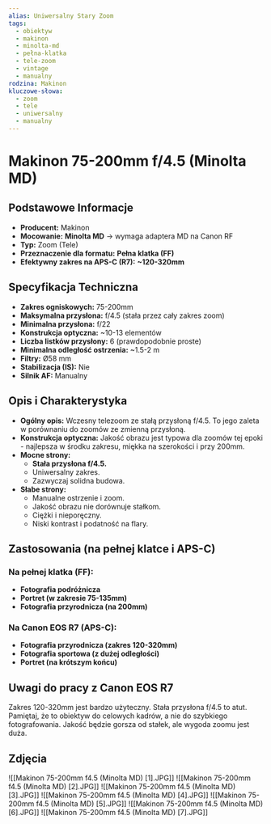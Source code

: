 ```yaml
---
alias: Uniwersalny Stary Zoom
tags:
  - obiektyw
  - makinon
  - minolta-md
  - pełna-klatka
  - tele-zoom
  - vintage
  - manualny
rodzina: Makinon
kluczowe-słowa:
  - zoom
  - tele
  - uniwersalny
  - manualny
---
```


# Makinon 75-200mm f/4.5 (Minolta MD)

## Podstawowe Informacje
- **Producent:** Makinon
- **Mocowanie:** **Minolta MD** → wymaga adaptera MD na Canon RF
- **Typ:** Zoom (Tele)
- **Przeznaczenie dla formatu:** **Pełna klatka (FF)**
- **Efektywny zakres na APS-C (R7):** **~120-320mm**

## Specyfikacja Techniczna
- **Zakres ogniskowych:** 75-200mm
- **Maksymalna przysłona:** f/4.5 (stała przez cały zakres zoom)
- **Minimalna przysłona:** f/22
- **Konstrukcja optyczna:** ~10-13 elementów
- **Liczba listków przysłony:** 6 (prawdopodobnie proste)
- **Minimalna odległość ostrzenia:** ~1.5-2 m
- **Filtry:** Ø58 mm
- **Stabilizacja (IS):** Nie
- **Silnik AF:** Manualny

## Opis i Charakterystyka
- **Ogólny opis:** Wczesny telezoom ze stałą przysłoną f/4.5. To jego zaleta w porównaniu do zoomów ze zmienną przysłoną.
- **Konstrukcja optyczna:** Jakość obrazu jest typowa dla zoomów tej epoki - najlepsza w środku zakresu, miękka na szerokości i przy 200mm.
- **Mocne strony:**
    - **Stała przysłona f/4.5.**
    - Uniwersalny zakres.
    - Zazwyczaj solidna budowa.
- **Słabe strony:**
    - Manualne ostrzenie i zoom.
    - Jakość obrazu nie dorównuje stałkom.
    - Ciężki i nieporęczny.
    - Niski kontrast i podatność na flary.

## Zastosowania (na pełnej klatce i APS-C)
### Na pełnej klatka (FF):
- **Fotografia podróżnicza**
- **Portret (w zakresie 75-135mm)**
- **Fotografia przyrodnicza (na 200mm)**

### Na Canon EOS R7 (APS-C):
- **Fotografia przyrodnicza (zakres 120-320mm)**
- **Fotografia sportowa (z dużej odległości)**
- **Portret (na krótszym końcu)**

## Uwagi do pracy z Canon EOS R7
Zakres 120-320mm jest bardzo użyteczny. Stała przysłona f/4.5 to atut. Pamiętaj, że to obiektyw do celowych kadrów, a nie do szybkiego fotografowania. Jakość będzie gorsza od stałek, ale wygoda zoomu jest duża.

## Zdjęcia
![[Makinon 75-200mm f4.5 (Minolta MD) [1].JPG]]
![[Makinon 75-200mm f4.5 (Minolta MD) [2].JPG]]
![[Makinon 75-200mm f4.5 (Minolta MD) [3].JPG]]
![[Makinon 75-200mm f4.5 (Minolta MD) [4].JPG]]
![[Makinon 75-200mm f4.5 (Minolta MD) [5].JPG]]
![[Makinon 75-200mm f4.5 (Minolta MD) [6].JPG]]
![[Makinon 75-200mm f4.5 (Minolta MD) [7].JPG]]
